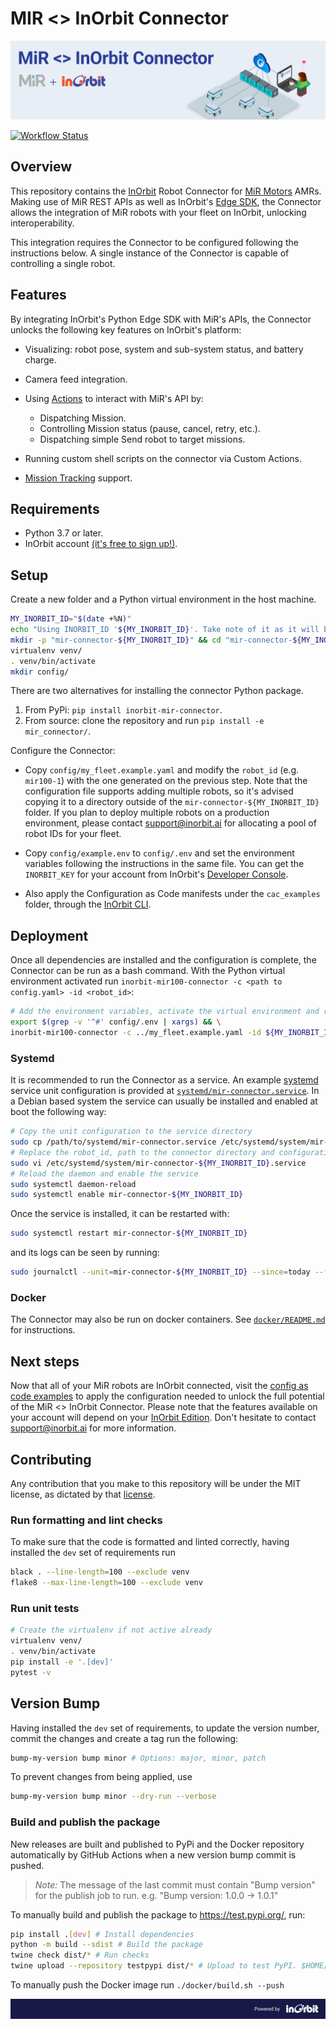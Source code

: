 <!--
SPDX-FileCopyrightText: 2023 InOrbit, Inc.

SPDX-License-Identifier: MIT
-->

# MIR <> InOrbit Connector

![MIR <> InOrbit Connector](../assets/mir_inorbit_connector_banner.png)

[![Workflow Status](https://github.com/inorbit-ai/inorbit-robot-connectors/actions/workflows/mir_workflows.yml/badge.svg)](https://github.com/inorbit-ai/inorbit-robot-connectors/actions)

## Overview

This repository contains the [InOrbit](https://inorbit.ai/) Robot Connector for [MiR Motors](https://directory.inorbit.ai/connect/Mobile-Industrial-Robots-A/S) AMRs. Making use of MiR REST APIs as well as InOrbit's [Edge SDK](https://developer.inorbit.ai/docs#edge-sdk), the Connector allows the integration of MiR robots with your fleet on InOrbit, unlocking interoperability.

This integration requires the Connector to be configured following the instructions below. A single instance of the Connector is capable of controlling a single robot.

## Features

By integrating InOrbit's Python Edge SDK with MiR's APIs, the Connector unlocks the following key features on InOrbit's platform:

-   Visualizing: robot pose, system and sub-system status, and battery charge.
-   Camera feed integration.
-   Using [Actions](https://developer.inorbit.ai/docs#configuring-action-definitions) to interact with MiR's API by:

    -   Dispatching Mission.
    -   Controlling Mission status (pause, cancel, retry, etc.).
    -   Dispatching simple Send robot to target missions.

-   Running custom shell scripts on the connector via Custom Actions.
-   [Mission Tracking](https://developer.inorbit.ai/docs#configuring-mission-tracking) support.

## Requirements

-   Python 3.7 or later.
-   InOrbit account [(it's free to sign up!)](https://control.inorbit.ai/ "InOrbit").

## Setup

Create a new folder and a Python virtual environment in the host machine.

```sh
MY_INORBIT_ID="$(date +%N)"
echo "Using INORBIT_ID '${MY_INORBIT_ID}'. Take note of it as it will be used below."
mkdir -p "mir-connector-${MY_INORBIT_ID}" && cd "mir-connector-${MY_INORBIT_ID}"
virtualenv venv/
. venv/bin/activate
mkdir config/
```

There are two alternatives for installing the connector Python package.

1. From PyPi: `pip install inorbit-mir-connector`.
2. From source: clone the repository and run `pip install -e mir_connector/`.

Configure the Connector:

-   Copy `config/my_fleet.example.yaml` and modify the `robot_id` (e.g. `mir100-1`) with the one generated on the previous step. Note that the configuration file supports adding multiple robots, so it's advised copying it to a directory outside of the `mir-connector-${MY_INORBIT_ID}` folder. If you plan to deploy multiple robots on a production environment, please contact [support@inorbit.ai](support@inorbit.ai) for allocating a pool of robot IDs for your fleet.

-   Copy `config/example.env` to `config/.env` and set the environment variables following the instructions in the same file.
    You can get the `INORBIT_KEY` for your account from InOrbit's [Developer Console](https://developer.inorbit.ai/docs#configuring-environment-variables).

-   Also apply the Configuration as Code manifests under the `cac_examples` folder, through the [InOrbit CLI](https://developer.inorbit.ai/docs#using-the-inorbit-cli).

## Deployment

Once all dependencies are installed and the configuration is complete, the Connector can be run as a bash command.
With the Python virtual environment activated run `inorbit-mir100-connector -c <path to config.yaml> -id <robot_id>`:

```sh
# Add the environment variables, activate the virtual environment and run the Connector
export $(grep -v '^#' config/.env | xargs) && \
inorbit-mir100-connector -c ../my_fleet.example.yaml -id ${MY_INORBIT_ID}
```

### Systemd

It is recommended to run the Connector as a service. An example [systemd](https://www.freedesktop.org/software/systemd/man/systemd.service.html) service unit configuration is provided at [`systemd/mir-connector.service`](systemd/mir-connector.service).
In a Debian based system the service can usually be installed and enabled at boot the following way:

```sh
# Copy the unit configuration to the service directory
sudo cp /path/to/systemd/mir-connector.service /etc/systemd/system/mir-connector-${MY_INORBIT_ID}.service
# Replace the robot_id, path to the connector directory and configuration file
sudo vi /etc/systemd/system/mir-connector-${MY_INORBIT_ID}.service
# Reload the daemon and enable the service
sudo systemctl daemon-reload
sudo systemctl enable mir-connector-${MY_INORBIT_ID}
```

Once the service is installed, it can be restarted with:

```sh
sudo systemctl restart mir-connector-${MY_INORBIT_ID}
```

and its logs can be seen by running:

```sh
sudo journalctl --unit=mir-connector-${MY_INORBIT_ID} --since=today --follow
```

### Docker

The Connector may also be run on docker containers. See [`docker/README.md`](docker/README.md) for instructions.

## Next steps

Now that all of your MiR robots are InOrbit connected, visit the [config as code examples](cac_examples/README.md)
to apply the configuration needed to unlock the full potential of the MiR <> InOrbit Connector. Please note that the features available on your account will depend on your [InOrbit Edition](https://www.inorbit.ai/pricing). Don't hesitate to contact [support@inorbit.ai](support@inorbit.ai) for more information.

## Contributing

Any contribution that you make to this repository will be under the MIT license, as dictated by that [license](https://opensource.org/licenses/MIT).

### Run formatting and lint checks

To make sure that the code is formatted and linted correctly, having installed the `dev` set of requirements run

```bash
black . --line-length=100 --exclude venv
flake8 --max-line-length=100 --exclude venv
```

### Run unit tests

```bash
# Create the virtualenv if not active already
virtualenv venv/
. venv/bin/activate
pip install -e '.[dev]'
pytest -v
```

## Version Bump

Having installed the `dev` set of requirements, to update the version number, commit the changes and create a tag run the following:

```bash
bump-my-version bump minor # Options: major, minor, patch
```

To prevent changes from being applied, use

```bash
bump-my-version bump minor --dry-run --verbose
```

### Build and publish the package

New releases are built and published to PyPi and the Docker repository automatically by GitHub Actions when a new version bump commit is pushed.

> _Note:_ The message of the last commit must contain "Bump version" for the publish job to run. e.g. "Bump version: 1.0.0 -> 1.0.1"

To manually build and publish the package to https://test.pypi.org/, run:

```bash
pip install .[dev] # Install dependencies
python -m build --sdist # Build the package
twine check dist/* # Run checks
twine upload --repository testpypi dist/* # Upload to test PyPI. $HOME/.pypirc should exist and contain the api tokens. See https://pypi.org/help/#apitoken
```

To manually push the Docker image run `./docker/build.sh --push`

![Powered by InOrbit](../assets/inorbit_github_footer.png)
